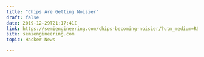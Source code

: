 ```yaml
---
title: "Chips Are Getting Noisier"
draft: false
date: 2019-12-29T21:17:41Z
link: https://semiengineering.com/chips-becoming-noisier/?utm_medium=RSS&utm_source=hune
site: semiengineering.com
topic: Hacker News  

---
```

